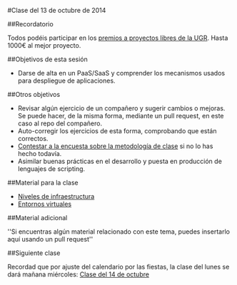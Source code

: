 #Clase del 13 de octubre de 2014

##Recordatorio

Todos podéis participar en los [premios a proyectos libres de la UGR](http://osl.ugr.es/2014/09/26/premios-a-proyectos-libres-de-la-ugr/). Hasta 1000€ al mejor proyecto.

##Objetivos de esta sesión

* Darse de alta en un PaaS/SaaS y comprender los mecanismos usados para despliegue de aplicaciones. 

##Otros objetivos

* Revisar algún ejercicio de un compañero y sugerir cambios o mejoras. Se puede hacer, de la misma forma, mediante un pull request, en este caso al repo del compañero.
* Auto-corregir los ejercicios de esta forma, comprobando que están correctos.
* [Contestar a la encuesta sobre la metodología de clase](https://docs.google.com/forms/d/1IgOx4ANDaXN5Kt5Br-n6we7Y2XdRXNlRw2SmnC9Ou2w/viewform) si no lo has hecho todavía.
*  Asimilar buenas prácticas en el desarrollo y puesta en producción de lenguajes de scripting.


##Material para la clase

* [Niveles de infraestructura](http://jj.github.io/IV/documentos/temas/Intro_concepto_y_soporte_fisico#niveles_de_infraestructura_virtual)
* [Entornos virtuales](http://jj.github.io/IV/documentos/temas/Intro_concepto_y_soporte_fisico#entornos-virtuales-de-desarrollo)

##Material adicional

''Si encuentras algún material relacionado con este tema, puedes insertarlo aquí usando un pull request''

##Siguiente clase

Recordad que por ajuste del calendario por las fiestas, la clase del lunes se dará mañana miércoles: [Clase del 14 de octubre](7.md) 
